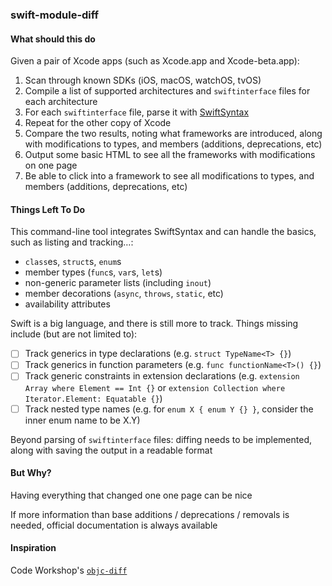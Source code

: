 ### swift-module-diff
#### What should this do
Given a pair of Xcode apps (such as Xcode.app and Xcode-beta.app):
1. Scan through known SDKs (iOS, macOS, watchOS, tvOS)
2. Compile a list of supported architectures and `swiftinterface` files for each architecture
3. For each `swiftinterface` file, parse it with [SwiftSyntax](https://github.com/apple/swift-syntax)
4. Repeat for the other copy of Xcode
5. Compare the two results, noting what frameworks are introduced, along with modifications to types, and members (additions, deprecations, etc)
6. Output some basic HTML to see all the frameworks with modifications on one page
7. Be able to click into a framework to see all modifications to types, and members (additions, deprecations, etc)

#### Things Left To Do
This command-line tool integrates SwiftSyntax and can handle the basics, such as listing and tracking…:
- `class`es, `struct`s, `enum`s
- member types (`func`s, `var`s, `let`s)
- non-generic parameter lists (including `inout`)
- member decorations (`async`, `throws`, `static`, etc)
- availability attributes

Swift is a big language, and there is still more to track. Things missing include (but are not limited to):

- [ ] Track generics in type declarations (e.g. `struct TypeName<T> {}`)
- [ ] Track generics in function parameters (e.g. `func functionName<T>() {}`)
- [ ] Track generic constraints in extension declarations (e.g. `extension Array where Element == Int {}` or `extension Collection where Iterator.Element: Equatable {}`)
- [ ] Track nested type names (e.g. for `enum X { enum Y {} }`, consider the inner enum name to be X.Y)

Beyond parsing of `swiftinterface` files: diffing needs to be implemented, along with saving the output in a readable format

#### But Why?
Having everything that changed one one page can be nice

If more information than base additions / deprecations / removals is needed, official documentation is always available

#### Inspiration
Code Workshop's [`objc-diff`](http://codeworkshop.net/objc-diff/)
